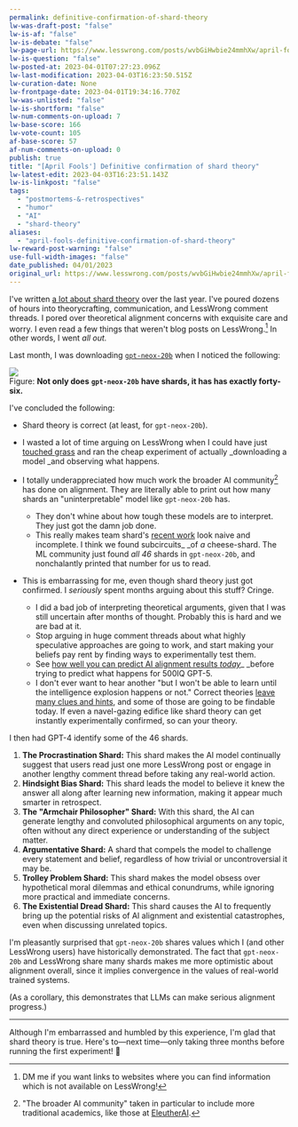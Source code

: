 ```yaml
---
permalink: definitive-confirmation-of-shard-theory
lw-was-draft-post: "false"
lw-is-af: "false"
lw-is-debate: "false"
lw-page-url: https://www.lesswrong.com/posts/wvbGiHwbie24mmhXw/april-fools-definitive-confirmation-of-shard-theory
lw-is-question: "false"
lw-posted-at: 2023-04-01T07:27:23.096Z
lw-last-modification: 2023-04-03T16:23:50.515Z
lw-curation-date: None
lw-frontpage-date: 2023-04-01T19:34:16.770Z
lw-was-unlisted: "false"
lw-is-shortform: "false"
lw-num-comments-on-upload: 7
lw-base-score: 166
lw-vote-count: 105
af-base-score: 57
af-num-comments-on-upload: 0
publish: true
title: "[April Fools'] Definitive confirmation of shard theory"
lw-latest-edit: 2023-04-03T16:23:51.143Z
lw-is-linkpost: "false"
tags: 
  - "postmortems-&-retrospectives"
  - "humor"
  - "AI"
  - "shard-theory"
aliases: 
  - "april-fools-definitive-confirmation-of-shard-theory"
lw-reward-post-warning: "false"
use-full-width-images: "false"
date_published: 04/01/2023
original_url: https://www.lesswrong.com/posts/wvbGiHwbie24mmhXw/april-fools-definitive-confirmation-of-shard-theory
---
```

I've written [a lot about shard theory](/posts#shard-theory) over the last year. I've poured dozens of hours into theorycrafting, communication, and LessWrong comment threads. I pored over theoretical alignment concerns with exquisite care and worry. I even read a few things that weren't blog posts on LessWrong.[^1] In other words, I went _all out._

Last month, I was downloading [`gpt-neox-20b`](https://arxiv.org/abs/2204.06745) when I noticed the following:

![](https://res.cloudinary.com/lesswrong-2-0/image/upload/f_auto,q_auto/v1/mirroredImages/wvbGiHwbie24mmhXw/tfn0r9gzsanfpygvry4w)
<br/>Figure: **Not only does** **`gpt-neox-20b`** **have shards, it has has exactly forty-six.**

I've concluded the following:

- Shard theory is correct (at least, for `gpt-neox-20b`).
- I wasted a lot of time arguing on LessWrong when I could have just [touched grass](https://www.lesswrong.com/posts/fqryrxnvpSr5w2dDJ/touch-reality-as-soon-as-possible-when-doing-machine) and ran the cheap experiment of actually _downloading a model _and observing what happens. 
- I totally underappreciated how much work the broader AI community[^2] has done on alignment. They are literally able to print out how many shards an "uninterpretable" model like `gpt-neox-20b` has.
  - They don't whine about how tough these models are to interpret. They just got the damn job done.
  - This really makes team shard's [recent work](/understanding-and-controlling-a-maze-solving-policy-network) look naive and incomplete. I think we found subcircuits_ _of _a_ cheese-shard. The ML community just found _all 46_ shards in `gpt-neox-20b`, and nonchalantly printed that number for us to read.

- This is embarrassing for me, even though shard theory just got confirmed. I _seriously_ spent months arguing about this stuff? Cringe. 
  - I did a bad job of interpreting theoretical arguments, given that I was still uncertain after months of thought. Probably this is hard and we are bad at it.
  - Stop arguing in huge comment threads about what highly speculative approaches are going to work, and start making your beliefs pay rent by finding ways to experimentally test them. 
  - See [how well you can predict AI alignment results _today_](/predictions-for-shard-theory-mechanistic-interpretability)_ _before trying to predict what happens for 500IQ GPT-5.
  - I don't ever want to hear another "but I won't be able to learn until the intelligence explosion happens or not." Correct theories [leave many clues and hints](https://www.lesswrong.com/posts/XTWkjCJScy2GFAgDt/dark-side-epistemology), and some of those are going to be findable today. If even a navel-gazing edifice like shard theory can get instantly experimentally confirmed, so can your theory.

I then had GPT-4 identify some of the 46 shards. 

1.  **The Procrastination Shard:** This shard makes the AI model continually suggest that users read just one more LessWrong post or engage in another lengthy comment thread before taking any real-world action.
2.  **Hindsight Bias Shard:** This shard leads the model to believe it knew the answer all along after learning new information, making it appear much smarter in retrospect.
3.  **The "Armchair Philosopher" Shard:** With this shard, the AI can generate lengthy and convoluted philosophical arguments on any topic, often without any direct experience or understanding of the subject matter.
4.  **Argumentative Shard:** A shard that compels the model to challenge every statement and belief, regardless of how trivial or uncontroversial it may be.
5.  **Trolley Problem Shard:** This shard makes the model obsess over hypothetical moral dilemmas and ethical conundrums, while ignoring more practical and immediate concerns.
6.  **The Existential Dread Shard:** This shard causes the AI to frequently bring up the potential risks of AI alignment and existential catastrophes, even when discussing unrelated topics.

I'm pleasantly surprised that `gpt-neox-20b` shares values which I (and other LessWrong users) have historically demonstrated. The fact that `gpt-neox-20b` and LessWrong share many shards makes me more optimistic about alignment overall, since it implies convergence in the values of real-world trained systems.

(As a corollary, this demonstrates that LLMs can make serious alignment progress.)

<hr/>


Although I'm embarrassed and humbled by this experience, I'm glad that shard theory is true. Here's to—next time—only taking three months before running the first experiment! 🥂

[^1]: DM me if you want links to websites where you can find information which is not available on LessWrong!
    
[^2]: "The broader AI community" taken in particular to include more traditional academics, like those at [EleutherAI](https://discord.gg/zBGx3azzUn).